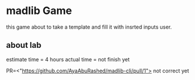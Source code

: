 # madlib Game

this game about to take a template and fill it  with insrted inputs user.

## about lab

estimate time = 4 hours
actual time = not finish yet

PR=<"https://github.com/AyaAbuRashed/madlib-cli/pull/1"> not correct yet 